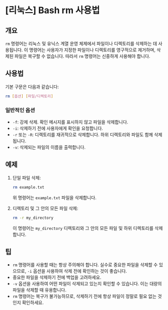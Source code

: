 # [리눅스] Bash rm 사용법

## 개요
`rm` 명령어는 리눅스 및 유닉스 계열 운영 체제에서 파일이나 디렉토리를 삭제하는 데 사용됩니다. 이 명령어는 사용자가 지정한 파일이나 디렉토리를 영구적으로 제거하며, 삭제된 파일은 복구할 수 없습니다. 따라서 `rm` 명령어는 신중하게 사용해야 합니다.

## 사용법
기본 구문은 다음과 같습니다:

```bash
rm [옵션] [파일/디렉토리]
```

### 일반적인 옵션
- `-f`: 강제 삭제. 확인 메시지를 표시하지 않고 파일을 삭제합니다.
- `-i`: 삭제하기 전에 사용자에게 확인을 요청합니다.
- `-r` 또는 `-R`: 디렉토리를 재귀적으로 삭제합니다. 하위 디렉토리와 파일도 함께 삭제됩니다.
- `-v`: 삭제되는 파일의 이름을 출력합니다.

## 예제
1. 단일 파일 삭제:
   ```bash
   rm example.txt
   ```
   위 명령어는 `example.txt` 파일을 삭제합니다.

2. 디렉토리 및 그 안의 모든 파일 삭제:
   ```bash
   rm -r my_directory
   ```
   이 명령어는 `my_directory` 디렉토리와 그 안의 모든 파일 및 하위 디렉토리를 삭제합니다.

## 팁
- `rm` 명령어를 사용할 때는 항상 주의해야 합니다. 실수로 중요한 파일을 삭제할 수 있으므로, `-i` 옵션을 사용하여 삭제 전에 확인하는 것이 좋습니다.
- 중요한 파일을 삭제하기 전에 백업을 고려하세요. 
- `-v` 옵션을 사용하여 어떤 파일이 삭제되고 있는지 확인할 수 있습니다. 이는 대량의 파일을 삭제할 때 유용합니다.
- `rm` 명령어는 복구가 불가능하므로, 삭제하기 전에 항상 파일이 정말로 필요 없는 것인지 확인하세요.
